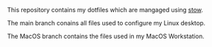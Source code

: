 This repository contains my dotfiles which are mangaged using [stow](https://www.gnu.org/software/stow/).

The main branch conains all files used to configure my Linux desktop.

The MacOS branch contains the files used in my MacOS Workstation.
